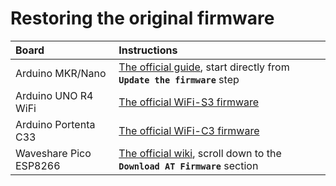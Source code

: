 # Restoring the original firmware

Board                       | Instructions
:--                         | :---
Arduino MKR/Nano            | [The official guide][wifinina], start directly from **`Update the firmware`** step
Arduino UNO R4 WiFi         | [The official WiFi-S3 firmware][unoR4wifi]
Arduino Portenta C33        | [The official WiFi-C3 firmware][portentaC33]
Waveshare Pico ESP8266      | [The official wiki][pico8266], scroll down to the **`Download AT Firmware`** section

[wifinina]: https://support.arduino.cc/hc/en-us/articles/360013896579-Check-and-update-the-firmware-for-WiFiNINA-and-WiFi101
[unoR4wifi]: https://github.com/bcmi-labs/uno-r4-wifi-usb-bridge/releases/latest
[portentaC33]: https://github.com/arduino/ArduinoCore-renesas/tree/main/libraries/WiFi/extra
[pico8266]: https://www.waveshare.com/wiki/Pico-ESP8266
